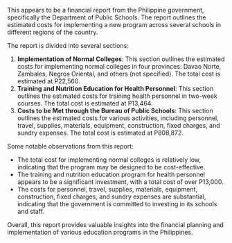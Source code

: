 This appears to be a financial report from the Philippine government, specifically the Department of Public Schools. The report outlines the estimated costs for implementing a new program across several schools in different regions of the country.

The report is divided into several sections:

1. **Implementation of Normal Colleges**: This section outlines the estimated costs for implementing normal colleges in four provinces: Davao Norte, Zambales, Negros Oriental, and others (not specified). The total cost is estimated at P22,560.
2. **Training and Nutrition Education for Health Personnel**: This section outlines the estimated costs for training health personnel in two-week courses. The total cost is estimated at P13,464.
3. **Costs to be Met through the Bureau of Public Schools**: This section outlines the estimated costs for various activities, including personnel, travel, supplies, materials, equipment, construction, fixed charges, and sundry expenses. The total cost is estimated at P808,872.

Some notable observations from this report:

* The total cost for implementing normal colleges is relatively low, indicating that the program may be designed to be cost-effective.
* The training and nutrition education program for health personnel appears to be a significant investment, with a total cost of over P13,000.
* The costs for personnel, travel, supplies, materials, equipment, construction, fixed charges, and sundry expenses are substantial, indicating that the government is committed to investing in its schools and staff.

Overall, this report provides valuable insights into the financial planning and implementation of various education programs in the Philippines.